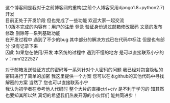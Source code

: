 这个博客网是我对于之前博客网的重构(之前个人博客采用django1.8+python2.7)开发  
目前正处于开发阶段 但也完成了一些功能 欢迎大家一起交流  
1.0版本完成的内容有：用户的注册 登录 验证身份通过邮箱修改密码 文章的发布 修改 删除等一系列基础功能  
在开发过程中 遇到了不少的bug 其中部分的解决方式已在代码中标注 但是也有部分 没有记录下来  
因此 如果您在使用/开发 本系统的过程中 遇到不懂的地方 是可以直接联系小宁的 v：mm1222527  
  
  对于邮箱发送验证方式的密码等一系列针对个人密码的问题 我已经对包含隐私的密码进行了简单的加密 我这里提供一个方案 您可以在本github的其他代码中寻找解密的方案 当然了 您也可以直接联系小宁  
我认为初学者在参考他人代码时 整个大片的直接ctrl+c/v 是不利于学习的 知其然也要知其所以然 真切的希望我们热衷开源的小伙伴们 能共同进步！

